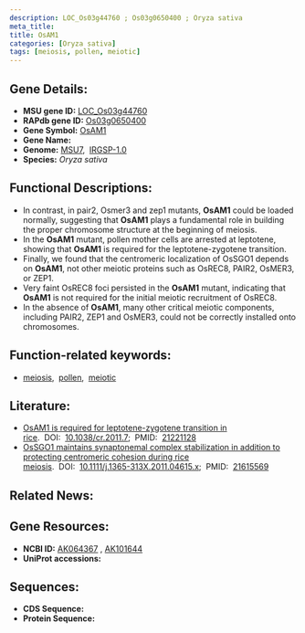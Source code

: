 ```yaml
---
description: LOC_Os03g44760 ; Os03g0650400 ; Oryza sativa
meta_title:
title: OsAM1
categories: [Oryza sativa]
tags: [meiosis, pollen, meiotic]
---
```


## Gene Details:
- **MSU gene ID:** [LOC_Os03g44760](http://rice.uga.edu/cgi-bin/ORF_infopage.cgi?orf=LOC_Os03g44760)  
- **RAPdb gene ID:** [Os03g0650400](https://rapdb.dna.affrc.go.jp/locus/?name=Os03g0650400)  
- **Gene Symbol:** <u>OsAM1</u>
- **Gene Name:**
- **Genome:**  [MSU7](http://rice.uga.edu/),&nbsp;&nbsp;[IRGSP-1.0](https://rapdb.dna.affrc.go.jp/download/irgsp1.html)
- **Species:** *Oryza sativa*

## Functional Descriptions:
   - In contrast, in pair2, Osmer3 and zep1 mutants, **OsAM1** could be loaded normally, suggesting that **OsAM1** plays a fundamental role in building the proper chromosome structure at the beginning of meiosis.
   - In the **OsAM1** mutant, pollen mother cells are arrested at leptotene, showing that **OsAM1** is required for the leptotene-zygotene transition.
   - Finally, we found that the centromeric localization of OsSGO1 depends on **OsAM1**, not other meiotic proteins such as OsREC8, PAIR2, OsMER3, or ZEP1.
   - Very faint OsREC8 foci persisted in the **OsAM1** mutant, indicating that **OsAM1** is not required for the initial meiotic recruitment of OsREC8.
   - In the absence of **OsAM1**, many other critical meiotic components, including PAIR2, ZEP1 and OsMER3, could not be correctly installed onto chromosomes.

## Function-related keywords:
   - [meiosis](/tags/meiosis/),&nbsp;&nbsp;[pollen](/tags/pollen/),&nbsp;&nbsp;[meiotic](/tags/meiotic/)

## Literature:
   - [OsAM1 is required for leptotene-zygotene transition in rice](https://www.doi.org/10.1038/cr.2011.7).&nbsp;&nbsp;DOI:&nbsp;&nbsp;[10.1038/cr.2011.7](https://www.doi.org/10.1038/cr.2011.7);&nbsp;&nbsp;PMID:&nbsp;&nbsp;[21221128](https://pubmed.ncbi.nlm.nih.gov/21221128/)
   - [OsSGO1 maintains synaptonemal complex stabilization in addition to protecting centromeric cohesion during rice meiosis](https://www.doi.org/10.1111/j.1365-313X.2011.04615.x).&nbsp;&nbsp;DOI:&nbsp;&nbsp;[10.1111/j.1365-313X.2011.04615.x](https://www.doi.org/10.1111/j.1365-313X.2011.04615.x);&nbsp;&nbsp;PMID:&nbsp;&nbsp;[21615569](https://pubmed.ncbi.nlm.nih.gov/21615569/)

## Related News:

## Gene Resources:
- **NCBI ID:**  [AK064367](http://www.ncbi.nlm.nih.gov/nuccore/AK064367)&nbsp;,&nbsp;[AK101644](http://www.ncbi.nlm.nih.gov/nuccore/AK101644)
- **UniProt accessions:** [](https://www.uniprot.org/uniprotkb//entry)

## Sequences:
- **CDS Sequence:**
- **Protein Sequence:**
